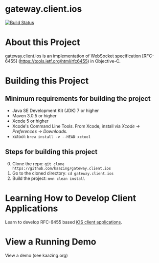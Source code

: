# gateway.client.ios

[![Build Status][build-status-image]][build-status]

[build-status-image]: https://travis-ci.org/kaazing/gateway.client.ios-1.svg?branch=develop
[build-status]: https://travis-ci.org/kaazing/gateway.client.ios-1

# About this Project

gateway.client.ios is an implementation of WebSocket specification [RFC-6455] (https://tools.ietf.org/html/rfc6455) in Objective-C.

# Building this Project

## Minimum requirements for building the project

* Java SE Development Kit (JDK) 7 or higher
* Maven 3.0.5 or higher
* Xcode 5 or higher
* Xcode's Command Line Tools.  From Xcode, install via _Xcode &rarr; Preferences &rarr; Downloads_.
* xctool: ```brew install -v --HEAD xctool```

## Steps for building this project

0. Clone the repo: ```git clone https://github.com/kaazing/gateway.client.ios```
0. Go to the cloned directory: ```cd gateway.client.ios```
0. Build the project: ```mvn clean install```

# Learning How to Develop Client Applications

Learn to develop RFC-6455 based [iOS client applications](http://kaazing.org/documentaton/5.0/dev-ios/o_dev_ios.html).

# View a Running Demo

View a demo (see kaazing.org)


